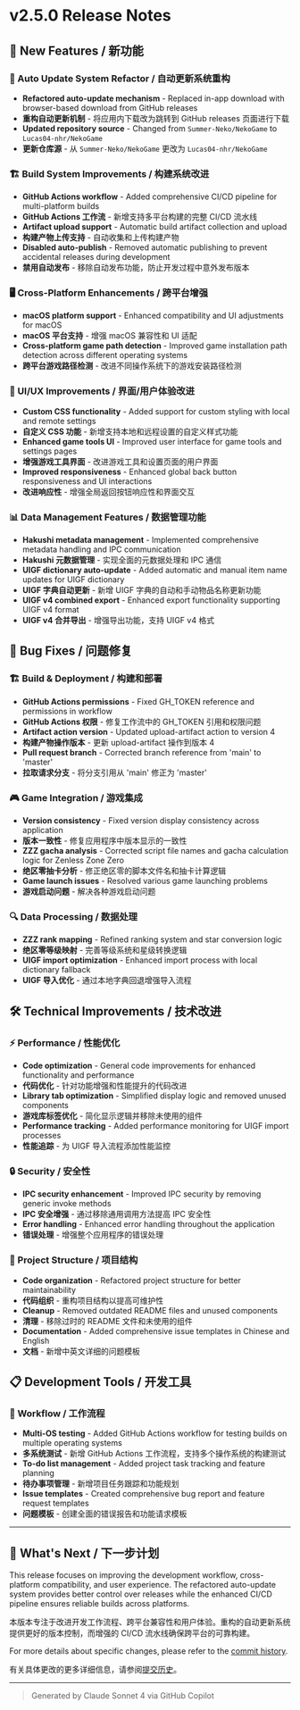# v2.5.0 Release Notes

## 🌟 New Features / 新功能

### 🔄 Auto Update System Refactor / 自动更新系统重构

- **Refactored auto-update mechanism** - Replaced in-app download with browser-based download from GitHub releases
- **重构自动更新机制** - 将应用内下载改为跳转到 GitHub releases 页面进行下载
- **Updated repository source** - Changed from `Summer-Neko/NekoGame` to `Lucas04-nhr/NekoGame`
- **更新仓库源** - 从 `Summer-Neko/NekoGame` 更改为 `Lucas04-nhr/NekoGame`

### 🏗️ Build System Improvements / 构建系统改进

- **GitHub Actions workflow** - Added comprehensive CI/CD pipeline for multi-platform builds
- **GitHub Actions 工作流** - 新增支持多平台构建的完整 CI/CD 流水线
- **Artifact upload support** - Automatic build artifact collection and upload
- **构建产物上传支持** - 自动收集和上传构建产物
- **Disabled auto-publish** - Removed automatic publishing to prevent accidental releases during development
- **禁用自动发布** - 移除自动发布功能，防止开发过程中意外发布版本

### 🖥️ Cross-Platform Enhancements / 跨平台增强

- **macOS platform support** - Enhanced compatibility and UI adjustments for macOS
- **macOS 平台支持** - 增强 macOS 兼容性和 UI 适配
- **Cross-platform game path detection** - Improved game installation path detection across different operating systems
- **跨平台游戏路径检测** - 改进不同操作系统下的游戏安装路径检测

### 🎨 UI/UX Improvements / 界面/用户体验改进

- **Custom CSS functionality** - Added support for custom styling with local and remote settings
- **自定义 CSS 功能** - 新增支持本地和远程设置的自定义样式功能
- **Enhanced game tools UI** - Improved user interface for game tools and settings pages
- **增强游戏工具界面** - 改进游戏工具和设置页面的用户界面
- **Improved responsiveness** - Enhanced global back button responsiveness and UI interactions
- **改进响应性** - 增强全局返回按钮响应性和界面交互

### 📊 Data Management Features / 数据管理功能

- **Hakushi metadata management** - Implemented comprehensive metadata handling and IPC communication
- **Hakushi 元数据管理** - 实现全面的元数据处理和 IPC 通信
- **UIGF dictionary auto-update** - Added automatic and manual item name updates for UIGF dictionary
- **UIGF 字典自动更新** - 新增 UIGF 字典的自动和手动物品名称更新功能
- **UIGF v4 combined export** - Enhanced export functionality supporting UIGF v4 format
- **UIGF v4 合并导出** - 增强导出功能，支持 UIGF v4 格式

## 🔧 Bug Fixes / 问题修复

### 🏗️ Build & Deployment / 构建和部署

- **GitHub Actions permissions** - Fixed GH_TOKEN reference and permissions in workflow
- **GitHub Actions 权限** - 修复工作流中的 GH_TOKEN 引用和权限问题
- **Artifact action version** - Updated upload-artifact action to version 4
- **构建产物操作版本** - 更新 upload-artifact 操作到版本 4
- **Pull request branch** - Corrected branch reference from 'main' to 'master'
- **拉取请求分支** - 将分支引用从 'main' 修正为 'master'

### 🎮 Game Integration / 游戏集成

- **Version consistency** - Fixed version display consistency across application
- **版本一致性** - 修复应用程序中版本显示的一致性
- **ZZZ gacha analysis** - Corrected script file names and gacha calculation logic for Zenless Zone Zero
- **绝区零抽卡分析** - 修正绝区零的脚本文件名和抽卡计算逻辑
- **Game launch issues** - Resolved various game launching problems
- **游戏启动问题** - 解决各种游戏启动问题

### 🔍 Data Processing / 数据处理

- **ZZZ rank mapping** - Refined ranking system and star conversion logic
- **绝区零等级映射** - 完善等级系统和星级转换逻辑
- **UIGF import optimization** - Enhanced import process with local dictionary fallback
- **UIGF 导入优化** - 通过本地字典回退增强导入流程

## 🛠️ Technical Improvements / 技术改进

### ⚡ Performance / 性能优化

- **Code optimization** - General code improvements for enhanced functionality and performance
- **代码优化** - 针对功能增强和性能提升的代码改进
- **Library tab optimization** - Simplified display logic and removed unused components
- **游戏库标签优化** - 简化显示逻辑并移除未使用的组件
- **Performance tracking** - Added performance monitoring for UIGF import processes
- **性能追踪** - 为 UIGF 导入流程添加性能监控

### 🔒 Security / 安全性

- **IPC security enhancement** - Improved IPC security by removing generic invoke methods
- **IPC 安全增强** - 通过移除通用调用方法提高 IPC 安全性
- **Error handling** - Enhanced error handling throughout the application
- **错误处理** - 增强整个应用程序的错误处理

### 📁 Project Structure / 项目结构

- **Code organization** - Refactored project structure for better maintainability
- **代码组织** - 重构项目结构以提高可维护性
- **Cleanup** - Removed outdated README files and unused components
- **清理** - 移除过时的 README 文件和未使用的组件
- **Documentation** - Added comprehensive issue templates in Chinese and English
- **文档** - 新增中英文详细的问题模板

## 📋 Development Tools / 开发工具

### 🔄 Workflow / 工作流程

- **Multi-OS testing** - Added GitHub Actions workflow for testing builds on multiple operating systems
- **多系统测试** - 新增 GitHub Actions 工作流程，支持多个操作系统的构建测试
- **To-do list management** - Added project task tracking and feature planning
- **待办事项管理** - 新增项目任务跟踪和功能规划
- **Issue templates** - Created comprehensive bug report and feature request templates
- **问题模板** - 创建全面的错误报告和功能请求模板

---

## 🎯 What's Next / 下一步计划

This release focuses on improving the development workflow, cross-platform compatibility, and user experience. The refactored auto-update system provides better control over releases while the enhanced CI/CD pipeline ensures reliable builds across platforms.

本版本专注于改进开发工作流程、跨平台兼容性和用户体验。重构的自动更新系统提供更好的版本控制，而增强的 CI/CD 流水线确保跨平台的可靠构建。

For more details about specific changes, please refer to the [commit history](https://github.com/Lucas04-nhr/NekoGame/commits/master).

有关具体更改的更多详细信息，请参阅[提交历史](https://github.com/Lucas04-nhr/NekoGame/commits/master)。


---

> Generated by Claude Sonnet 4 via GitHub Copilot
